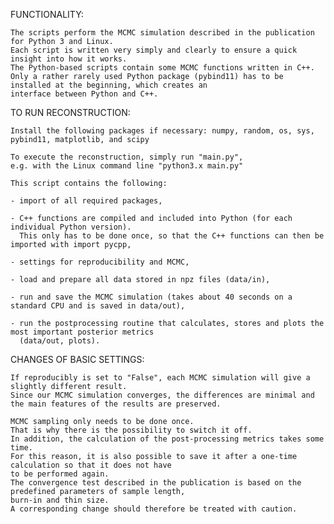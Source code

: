 FUNCTIONALITY:

    The scripts perform the MCMC simulation described in the publication for Python 3 and Linux.
    Each script is written very simply and clearly to ensure a quick insight into how it works.
    The Python-based scripts contain some MCMC functions written in C++. 
    Only a rather rarely used Python package (pybind11) has to be installed at the beginning, which creates an 
    interface between Python and C++.


TO RUN RECONSTRUCTION:

    Install the following packages if necessary: numpy, random, os, sys, pybind11, matplotlib, and scipy

    To execute the reconstruction, simply run "main.py", 
    e.g. with the Linux command line "python3.x main.py"

    This script contains the following:

    - import of all required packages, 

    - C++ functions are compiled and included into Python (for each individual Python version).
      This only has to be done once, so that the C++ functions can then be imported with import pycpp,

    - settings for reproducibility and MCMC,
    
    - load and prepare all data stored in npz files (data/in),

    - run and save the MCMC simulation (takes about 40 seconds on a standard CPU and is saved in data/out),

    - run the postprocessing routine that calculates, stores and plots the most important posterior metrics 
      (data/out, plots).

CHANGES OF BASIC SETTINGS:

    If reproducibly is set to "False", each MCMC simulation will give a slightly different result.
    Since our MCMC simulation converges, the differences are minimal and the main features of the results are preserved.
    
    MCMC sampling only needs to be done once.
    That is why there is the possibility to switch it off.
    In addition, the calculation of the post-processing metrics takes some time.
    For this reason, it is also possible to save it after a one-time calculation so that it does not have 
    to be performed again.
    The convergence test described in the publication is based on the predefined parameters of sample length, 
    burn-in and thin size.
    A corresponding change should therefore be treated with caution.

